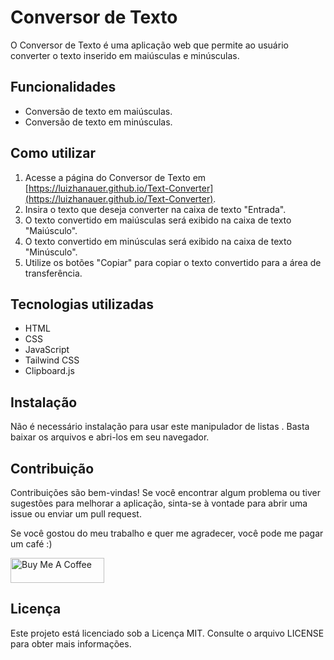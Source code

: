 Conversor de Texto
==================

O Conversor de Texto é uma aplicação web que permite ao usuário converter o texto inserido em maiúsculas e minúsculas.

Funcionalidades
---------------

*   Conversão de texto em maiúsculas.
*   Conversão de texto em minúsculas.

Como utilizar
-------------

1.  Acesse a página do Conversor de Texto em [https://luizhanauer.github.io/Text-Converter](https://luizhanauer.github.io/Text-Converter).
2.  Insira o texto que deseja converter na caixa de texto "Entrada".
3.  O texto convertido em maiúsculas será exibido na caixa de texto "Maiúsculo".
4.  O texto convertido em minúsculas será exibido na caixa de texto "Minúsculo".
5.  Utilize os botões "Copiar" para copiar o texto convertido para a área de transferência.

Tecnologias utilizadas
----------------------

*   HTML
*   CSS
*   JavaScript
*   Tailwind CSS
*   Clipboard.js

Instalação
----------

Não é necessário instalação para usar este manipulador de listas . Basta baixar os arquivos e abri-los em seu navegador.

Contribuição
------------

Contribuições são bem-vindas! Se você encontrar algum problema ou tiver sugestões para melhorar a aplicação, sinta-se à vontade para abrir uma issue ou enviar um pull request.

Se você gostou do meu trabalho e quer me agradecer, você pode me pagar um café :)

<a href="https://www.paypal.com/donate/?hosted_button_id=SFR785YEYHC4E" target="_blank"><img src="https://cdn.buymeacoffee.com/buttons/v2/default-yellow.png" alt="Buy Me A Coffee" style="height: 40px !important;width: 150px !important;" ></a>


Licença
-------

Este projeto está licenciado sob a Licença MIT. Consulte o arquivo LICENSE para obter mais informações.
